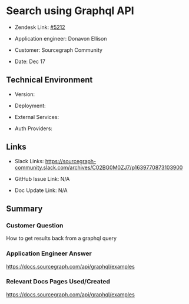 # Search using Graphql API



- Zendesk Link: [#5212](https://sourcegraph.zendesk.com/agent/tickets/5212)

- Application engineer: Donavon Ellison

- Customer: Sourcegraph Community

- Date: Dec 17



## Technical Environment

- Version: ​

- Deployment:

- External Services:

- Auth Providers:





## Links
- Slack Links: https://sourcegraph-community.slack.com/archives/C02BG0M0ZJ7/p1639770873103900

- GitHub Issue Link: N/A

- Doc Update Link: N/A



## Summary

### Customer Question

How to get results back from a graphql query 
### Application Engineer Answer

https://docs.sourcegraph.com/api/graphql/examples

### Relevant Docs Pages Used/Created

https://docs.sourcegraph.com/api/graphql/examples
